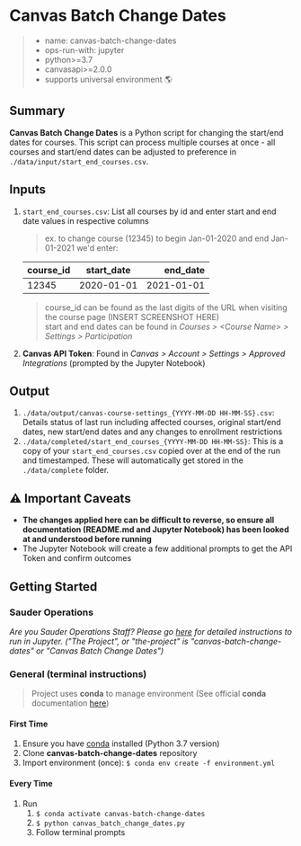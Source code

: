# Canvas Batch Change Dates

> - name: canvas-batch-change-dates
> - ops-run-with: jupyter
> - python>=3.7
> - canvasapi>=2.0.0
> - supports universal environment 🌎

## Summary

**Canvas Batch Change Dates** is a Python script for changing the start/end dates for courses. This script can process multiple courses at once - all courses and start/end dates can be adjusted to preference in `./data/input/start_end_courses.csv`.

## Inputs

1. `start_end_courses.csv`: List all courses by id and enter start and end date values in respective columns

   > ex. to change course (12345) to begin Jan-01-2020 and end Jan-01-2021 we'd enter:

   | course_id | start_date |   end_date |
   | :-------- | :--------: | ---------: |
   | 12345     | 2020-01-01 | 2021-01-01 |
   
   > course_id can be found as the last digits of the URL when visiting the course page (INSERT SCREENSHOT HERE) <br>
   > start and end dates can be found in _Courses > \<Course Name> > Settings > Participation_

1. **Canvas API Token**: Found in _Canvas > Account > Settings > Approved Integrations_ (prompted by the Jupyter Notebook)

## Output

1. `./data/output/canvas-course-settings_{YYYY-MM-DD HH-MM-SS}.csv`: Details status of last run including affected courses, original start/end dates, new start/end dates and any changes to enrollment restrictions
2. `./data/completed/start_end_courses_{YYYY-MM-DD HH-MM-SS}`: This is a copy of your `start_end_courses.csv` copied over at the end of the run and timestamped. These will automatically get stored in the `./data/complete` folder.

## ⚠️ Important Caveats

- **The changes applied here can be difficult to reverse, so ensure all documentation (README.md and Jupyter Notebook) has been looked at and understood before running**
- The Jupyter Notebook will create a few additional prompts to get the API Token and confirm outcomes

## Getting Started
### Sauder Operations

_Are you Sauder Operations Staff? Please go [here](https://github.com/saud-learning-services/instructions-and-other-templates/blob/main/docs/running-instructions.md) for detailed instructions to run in Jupyter. ("The Project", or "the-project" is "canvas-batch-change-dates" or "Canvas Batch Change Dates")_

### General (terminal instructions)

> Project uses **conda** to manage environment (See official **conda** documentation [here](https://docs.conda.io/projects/conda/en/latest/user-guide/tasks/manage-environments.html#creating-an-environment-from-an-environment-yml-file))
#### First Time

1. Ensure you have [conda](https://docs.conda.io/projects/conda/en/latest/user-guide/install/index.html) installed (Python 3.7 version)
1. Clone **canvas-batch-change-dates** repository
1. Import environment (once): `$ conda env create -f environment.yml`

#### Every Time

1. Run
   1. `$ conda activate canvas-batch-change-dates`
   2. `$ python canvas_batch_change_dates.py` 
   3. Follow terminal prompts
